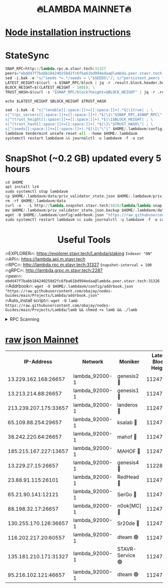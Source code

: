 <h1 align="center"> 🔥LAMBDA MAINNET🔥</h1>


[Node installation instructions](https://github.com/obajay/nodes-Guides/tree/main/Projects/Lambda)
=


# StateSync
```python
SNAP_RPC=http://lambda.rpc.m.stavr.tech:31327
peers="ebdd47f7babb184240258d2fc6fba61bd994edaa@lambda.peer.stavr.tech:31326" 
sed -i.bak -e "s/^seeds *=.*/seeds = \"$SEEDS\"/; s/^persistent_peers *=.*/persistent_peers = \"$PEERS\"/" $HOME/.lambdavm/config/config.toml
LATEST_HEIGHT=$(curl -s $SNAP_RPC/block | jq -r .result.block.header.height); \
BLOCK_HEIGHT=$((LATEST_HEIGHT - 100)); \
TRUST_HASH=$(curl -s "$SNAP_RPC/block?height=$BLOCK_HEIGHT" | jq -r .result.block_id.hash)

echo $LATEST_HEIGHT $BLOCK_HEIGHT $TRUST_HASH

sed -i.bak -E "s|^(enable[[:space:]]+=[[:space:]]+).*$|\1true| ; \
s|^(rpc_servers[[:space:]]+=[[:space:]]+).*$|\1\"$SNAP_RPC,$SNAP_RPC\"| ; \
s|^(trust_height[[:space:]]+=[[:space:]]+).*$|\1$BLOCK_HEIGHT| ; \
s|^(trust_hash[[:space:]]+=[[:space:]]+).*$|\1\"$TRUST_HASH\"| ; \
s|^(seeds[[:space:]]+=[[:space:]]+).*$|\1\"\"|" $HOME/.lambdavm/config/config.toml
lambdavm tendermint unsafe-reset-all --home $HOME/.lambdavm
systemctl restart lambdavm && journalctl -u lambdavm -f -o cat

```
# SnapShot (~0.2 GB) updated every 5 hours
```python
cd $HOME
apt install lz4
sudo systemctl stop lambdavm
cp $HOME/.lambdavm/data/priv_validator_state.json $HOME/.lambdavm/priv_validator_state.json.backup
rm -rf $HOME/.lambdavm/data
curl -o - -L http://lambda.snapshot.stavr.tech:5016/lambda/lambda-snap.tar.lz4 | lz4 -c -d - | tar -x -C $HOME/.lambdavm --strip-components 2
mv $HOME/.lambdavm/priv_validator_state.json.backup $HOME/.lambdavm/data/priv_validator_state.json
wget -O $HOME/.lambdavm/config/addrbook.json "https://raw.githubusercontent.com/obajay/nodes-Guides/main/Projects/Lambda/addrbook.json"
sudo systemctl restart lambdavm && sudo journalctl -u lambdavm -f -o cat
```
 <h1 align="center"> Useful Tools</h1>

🔥EXPLORER🔥:      https://explorer.stavr.tech/Lambda/staking	        `Indexer "ON"` \
🔥API🔥: 			 		 https://lambda.api.m.stavr.tech \
🔥RPC🔥:           http://lambda.rpc.m.stavr.tech:31327	              `Snapshot-interval = 100` \
🔥gRPC🔥:          http://lambda.grpc.m.stavr.tech:2287 \
🔥peer🔥:					 `ebdd47f7babb184240258d2fc6fba61bd994edaa@lambda.peer.stavr.tech:31326` \
🔥Addrbook🔥:    ```wget -O $HOME/.lambdavm/config/addrbook.json "https://raw.githubusercontent.com/obajay/nodes-Guides/main/Projects/Lambda/addrbook.json"``` \
🔥Auto_install script🔥: ```wget -O lamb https://raw.githubusercontent.com/obajay/nodes-Guides/main/Projects/Lambda/lamb && chmod +x lamb && ./lamb```


<details>
<summary>RPC Scanning</summary>

<h2 align="center"> We scan nodes in real time every 4 hours. And we provide the final result of RPC endpoints.
We cannot influence the operation of these nodes in any way. </h2>


```python
If Voting Power is higher than 0 --> then the Node is a validator of the network and may be subject to attack and be a potential threat to the chain.
```
```python
We marked such validators with a red symbol
```

</details>

[raw json Mainnet](https://rpc-check.lambm.stavr.tech/lambm/rpc-lambm-result.json)
=


<table><tr><th>IP-Address</th><th>Network</th><th>Moniker</th><th>Latest Block Height</th><th>Earliest Block Height</th><th>Catching Up</th><th>Tx Index</th><th>Voting Power</th><th>Scan Time</th></tr><tr><td>13.229.162.168:26657</td><td>lambda_92000-1</td><td>genesis2 🔴</td><td>11247079</td><td>1</td><td>False</td><td>on</td><td>16689330</td><td>2024-01-20T20:44:06.422905156UTC</td></tr><tr><td>13.213.214.88:26657</td><td>lambda_92000-1</td><td>genesis1 🔴</td><td>11247081</td><td>1</td><td>False</td><td>on</td><td>107835</td><td>2024-01-20T20:44:11.414630939UTC</td></tr><tr><td>213.239.207.175:33657</td><td>lambda_92000-1</td><td>landeros 🔴</td><td>11247077</td><td>8136001</td><td>False</td><td>off</td><td>1395815</td><td>2024-01-20T20:44:00.360142537UTC</td></tr><tr><td>65.109.88.254:29657</td><td>lambda_92000-1</td><td>ksalab 🔴</td><td>11247083</td><td>8715001</td><td>False</td><td>on</td><td>507955</td><td>2024-01-20T20:44:16.721477382UTC</td></tr><tr><td>38.242.220.64:26657</td><td>lambda_92000-1</td><td>mahof 🔴</td><td>11247074</td><td>10131001</td><td>False</td><td>off</td><td>770350</td><td>2024-01-20T20:43:53.657606191UTC</td></tr><tr><td>185.215.167.227:13657</td><td>lambda_92000-1</td><td>MAHOF 🔴</td><td>11247080</td><td>10134001</td><td>False</td><td>on</td><td>2051510</td><td>2024-01-20T20:44:10.088457755UTC</td></tr><tr><td>13.229.27.15:26657</td><td>lambda_92000-1</td><td>genesis4 🔴</td><td>11228109</td><td>11043001</td><td>False</td><td>on</td><td>9763079</td><td>2024-01-20T20:44:09.737590357UTC</td></tr><tr><td>23.88.91.115:26101</td><td>lambda_92000-1</td><td>RedHead 🔴</td><td>11247077</td><td>11147077</td><td>False</td><td>off</td><td>553202</td><td>2024-01-20T20:44:01.081991731UTC</td></tr><tr><td>65.21.90.141:12121</td><td>lambda_92000-1</td><td>SerGo 🔴</td><td>11247083</td><td>11147083</td><td>False</td><td>off</td><td>10611918</td><td>2024-01-20T20:44:19.231178243UTC</td></tr><tr><td>88.198.32.17:26657</td><td>lambda_92000-1</td><td>n0ok[MC] 🔴</td><td>11247083</td><td>11147083</td><td>False</td><td>off</td><td>1578630</td><td>2024-01-20T20:44:22.235756310UTC</td></tr><tr><td>130.255.170.126:36657</td><td>lambda_92000-1</td><td>Sr20de 🔴</td><td>11247077</td><td>11208001</td><td>False</td><td>off</td><td>675595</td><td>2024-01-20T20:44:00.857565911UTC</td></tr><tr><td>116.202.217.20:60557</td><td>lambda_92000-1</td><td>dteam 🟢</td><td>11247075</td><td>11223001</td><td>False</td><td>on</td><td>0</td><td>2024-01-20T20:43:53.941778427UTC</td></tr><tr><td>135.181.210.171:31327</td><td>lambda_92000-1</td><td>STAVR-Service 🟢</td><td>11247082</td><td>11244501</td><td>False</td><td>on</td><td>0</td><td>2024-01-20T20:44:15.971944427UTC</td></tr><tr><td>95.216.102.121:46657</td><td>lambda_92000-1</td><td>dteam 🟢</td><td>11247082</td><td>11246001</td><td>False</td><td>off</td><td>0</td><td>2024-01-20T20:44:16.386069043UTC</td></tr></table>
